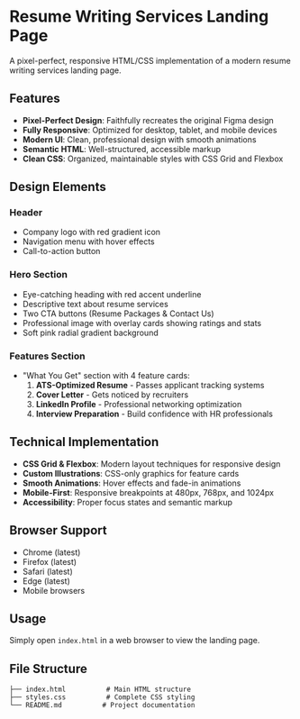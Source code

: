 # Resume Writing Services Landing Page

A pixel-perfect, responsive HTML/CSS implementation of a modern resume writing services landing page.

## Features

- **Pixel-Perfect Design**: Faithfully recreates the original Figma design
- **Fully Responsive**: Optimized for desktop, tablet, and mobile devices
- **Modern UI**: Clean, professional design with smooth animations
- **Semantic HTML**: Well-structured, accessible markup
- **Clean CSS**: Organized, maintainable styles with CSS Grid and Flexbox

## Design Elements

### Header
- Company logo with red gradient icon
- Navigation menu with hover effects
- Call-to-action button

### Hero Section
- Eye-catching heading with red accent underline
- Descriptive text about resume services
- Two CTA buttons (Resume Packages & Contact Us)
- Professional image with overlay cards showing ratings and stats
- Soft pink radial gradient background

### Features Section
- "What You Get" section with 4 feature cards:
  1. **ATS-Optimized Resume** - Passes applicant tracking systems
  2. **Cover Letter** - Gets noticed by recruiters
  3. **LinkedIn Profile** - Professional networking optimization
  4. **Interview Preparation** - Build confidence with HR professionals

## Technical Implementation

- **CSS Grid & Flexbox**: Modern layout techniques for responsive design
- **Custom Illustrations**: CSS-only graphics for feature cards
- **Smooth Animations**: Hover effects and fade-in animations
- **Mobile-First**: Responsive breakpoints at 480px, 768px, and 1024px
- **Accessibility**: Proper focus states and semantic markup

## Browser Support

- Chrome (latest)
- Firefox (latest)
- Safari (latest)
- Edge (latest)
- Mobile browsers

## Usage

Simply open `index.html` in a web browser to view the landing page.

## File Structure

```
├── index.html          # Main HTML structure
├── styles.css          # Complete CSS styling
└── README.md          # Project documentation
